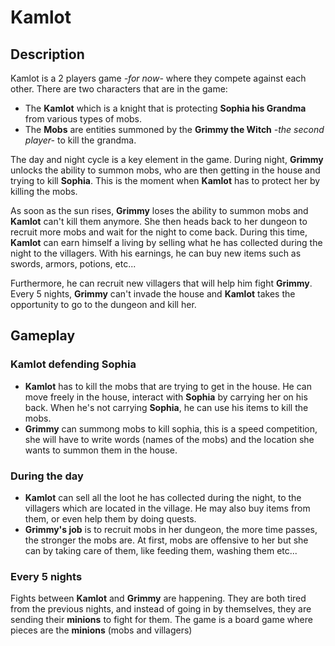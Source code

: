 # Kamlot

## Description
Kamlot is a 2 players game _-for now-_ where they compete against each other.
There are two characters that are in the game:
- The **Kamlot** which is a knight that is protecting **Sophia his Grandma** from various types of mobs.
- The **Mobs** are entities summoned by the **Grimmy the Witch** _-the second player-_ to kill the grandma.

The day and night cycle is a key element in the game. During night, **Grimmy** unlocks the ability to summon mobs, who are then getting in the house and trying to kill **Sophia**. This is the moment when **Kamlot** has to protect her by killing the mobs.

As soon as the sun rises, **Grimmy** loses the ability to summon mobs and **Kamlot** can't kill them anymore. She then heads back to her dungeon to recruit more mobs and wait for the night to come back.
During this time, **Kamlot** can earn himself a living by selling what he has collected during the night to the villagers.
With his earnings, he can buy new items such as swords, armors, potions, etc...

Furthermore, he can recruit new villagers that will help him fight **Grimmy**. Every 5 nights, **Grimmy** can't invade the house and **Kamlot** takes the opportunity to go to the dungeon and kill her.

## Gameplay
### Kamlot defending Sophia
- **Kamlot** has to kill the mobs that are trying to get in the house. He can move freely in the house, interact with **Sophia** by carrying her on his back. When he's not carrying **Sophia**, he can use his items to kill the mobs.
- **Grimmy** can summong mobs to kill sophia, this is a speed competition, she will have to write words (names of the mobs) and the location she wants to summon them in the house.

### During the day
- **Kamlot** can sell all the loot he has collected during the night, to the villagers which are located in the village. He may also buy items from them, or even help them by doing quests.
- **Grimmy's job** is to recruit mobs in her dungeon, the more time passes, the stronger the mobs are. At first, mobs are offensive to her but she can by taking care of them, like feeding them, washing them etc...

### Every 5 nights
Fights between **Kamlot** and **Grimmy** are happening. They are both tired from the previous nights, and instead of going in by themselves, they are sending their **minions** to fight for them. The game is a board game where pieces are the **minions** (mobs and villagers)
